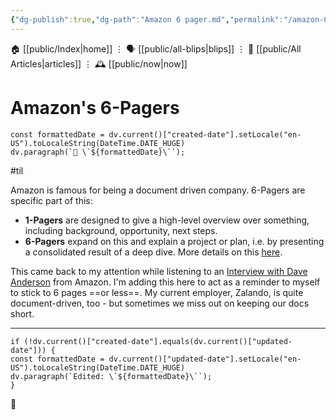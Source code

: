 ```yaml
---
{"dg-publish":true,"dg-path":"Amazon 6 pager.md","permalink":"/amazon-6-pager/","title":"Amazon's 6-Pagers"}
---
```



<div class="transclusion internal-embed is-loaded"><div class="markdown-embed">




🏠 [[public/Index\|home]]  ⋮ 🗣️ [[public/all-blips\|blips]] ⋮  📝 [[public/All Articles\|articles]]  ⋮ 🕰️ [[public/now\|now]]


</div></div>


# Amazon's 6-Pagers
 ```dataviewjs
const formattedDate = dv.current()["created-date"].setLocale("en-US").toLocaleString(DateTime.DATE_HUGE)
dv.paragraph(`📆 \`${formattedDate}\``);

```
#til

Amazon is famous for being a document driven company. 6-Pagers are specific part of this:
- **1-Pagers** are designed to give a high-level overview over something, including background, opportunity, next steps.
- **6-Pagers** expand on this and explain a project or plan, i.e. by presenting a consolidated result of a deep dive.
More details on this [here](https://www.larksuite.com/en_us/blog/amazon-6-pager).

This came back to my attention while listening to an [Interview with Dave Anderson](https://newsletter.pragmaticengineer.com/p/working-at-amazon-as-a-software-engineer) from Amazon. I'm adding this here to act as a reminder to myself to stick to 6 pages ==or less==. My current employer, Zalando, is quite document-driven, too - but sometimes we miss out on keeping our docs short.

- - -
 ```dataviewjs
if (!dv.current()["created-date"].equals(dv.current()["updated-date"])) {
const formattedDate = dv.current()["updated-date"].setLocale("en-US").toLocaleString(DateTime.DATE_HUGE)
dv.paragraph(`Edited: \`${formattedDate}\``);
}
```

👾
